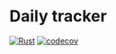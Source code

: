 # Daily tracker

[![Rust](https://github.com/dmweis/daily-tracker/workflows/Rust/badge.svg)](https://github.com/dmweis/daily-tracker/actions)
[![codecov](https://codecov.io/gh/dmweis/daily-tracker/branch/main/graph/badge.svg)](https://codecov.io/gh/dmweis/daily-tracker)
